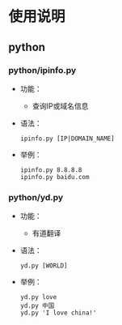 # 使用说明

## python

### python/ipinfo.py

-   功能：

    -   查询IP或域名信息

-   语法：
    ```
    ipinfo.py [IP|DOMAIN_NAME]
    ```

-   举例：

    ```
    ipinfo.py 8.8.8.8
    ipinfo.py baidu.com
    ```

### python/yd.py

-   功能：
    -   有道翻译
-   语法：

    ```
    yd.py [WORLD]
    ```

-   举例：

    ```
    yd.py love
    yd.py 中国
    yd.py 'I love china!'
    ```


